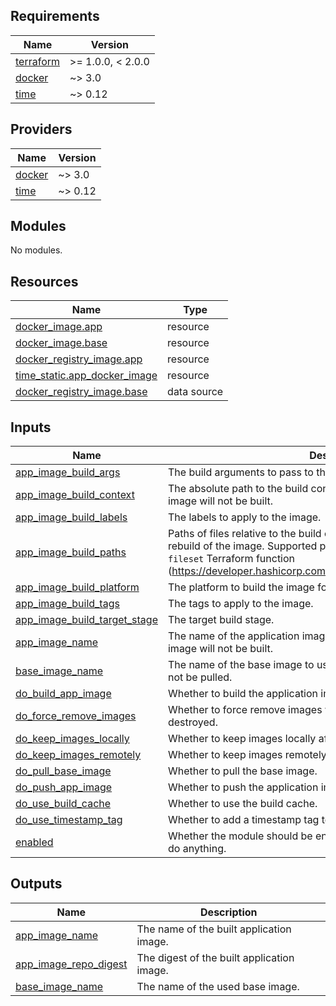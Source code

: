 <!-- BEGIN_TF_DOCS -->
## Requirements

| Name | Version |
|------|---------|
| <a name="requirement_terraform"></a> [terraform](#requirement\_terraform) | >= 1.0.0, < 2.0.0 |
| <a name="requirement_docker"></a> [docker](#requirement\_docker) | ~> 3.0 |
| <a name="requirement_time"></a> [time](#requirement\_time) | ~> 0.12 |

## Providers

| Name | Version |
|------|---------|
| <a name="provider_docker"></a> [docker](#provider\_docker) | ~> 3.0 |
| <a name="provider_time"></a> [time](#provider\_time) | ~> 0.12 |

## Modules

No modules.

## Resources

| Name | Type |
|------|------|
| [docker_image.app](https://registry.terraform.io/providers/kreuzwerker/docker/latest/docs/resources/image) | resource |
| [docker_image.base](https://registry.terraform.io/providers/kreuzwerker/docker/latest/docs/resources/image) | resource |
| [docker_registry_image.app](https://registry.terraform.io/providers/kreuzwerker/docker/latest/docs/resources/registry_image) | resource |
| [time_static.app_docker_image](https://registry.terraform.io/providers/hashicorp/time/latest/docs/resources/static) | resource |
| [docker_registry_image.base](https://registry.terraform.io/providers/kreuzwerker/docker/latest/docs/data-sources/registry_image) | data source |

## Inputs

| Name | Description | Type | Default | Required |
|------|-------------|------|---------|:--------:|
| <a name="input_app_image_build_args"></a> [app\_image\_build\_args](#input\_app\_image\_build\_args) | The build arguments to pass to the build process. | `map(string)` | `{}` | no |
| <a name="input_app_image_build_context"></a> [app\_image\_build\_context](#input\_app\_image\_build\_context) | The absolute path to the build context. If it is empty, the application image will not be built. | `string` | `""` | no |
| <a name="input_app_image_build_labels"></a> [app\_image\_build\_labels](#input\_app\_image\_build\_labels) | The labels to apply to the image. | `map(string)` | `{}` | no |
| <a name="input_app_image_build_paths"></a> [app\_image\_build\_paths](#input\_app\_image\_build\_paths) | Paths of files relative to the build context, changes to which lead to a rebuild of the image. Supported pattern matches are the same as for the `fileset` Terraform function (https://developer.hashicorp.com/terraform/language/functions/fileset). | `list(string)` | `[]` | no |
| <a name="input_app_image_build_platform"></a> [app\_image\_build\_platform](#input\_app\_image\_build\_platform) | The platform to build the image for. | `string` | `"linux/amd64"` | no |
| <a name="input_app_image_build_tags"></a> [app\_image\_build\_tags](#input\_app\_image\_build\_tags) | The tags to apply to the image. | `list(string)` | `[]` | no |
| <a name="input_app_image_build_target_stage"></a> [app\_image\_build\_target\_stage](#input\_app\_image\_build\_target\_stage) | The target build stage. | `string` | `null` | no |
| <a name="input_app_image_name"></a> [app\_image\_name](#input\_app\_image\_name) | The name of the application image to build. If it is empty, the application image will not be built. | `string` | `""` | no |
| <a name="input_base_image_name"></a> [base\_image\_name](#input\_base\_image\_name) | The name of the base image to use. If it is empty, the base image will not be pulled. | `string` | `""` | no |
| <a name="input_do_build_app_image"></a> [do\_build\_app\_image](#input\_do\_build\_app\_image) | Whether to build the application image. | `bool` | `true` | no |
| <a name="input_do_force_remove_images"></a> [do\_force\_remove\_images](#input\_do\_force\_remove\_images) | Whether to force remove images when the Terrafrom resources are destroyed. | `bool` | `false` | no |
| <a name="input_do_keep_images_locally"></a> [do\_keep\_images\_locally](#input\_do\_keep\_images\_locally) | Whether to keep images locally after destroy operation. | `bool` | `true` | no |
| <a name="input_do_keep_images_remotely"></a> [do\_keep\_images\_remotely](#input\_do\_keep\_images\_remotely) | Whether to keep images remotely after destroy operation. | `bool` | `true` | no |
| <a name="input_do_pull_base_image"></a> [do\_pull\_base\_image](#input\_do\_pull\_base\_image) | Whether to pull the base image. | `bool` | `true` | no |
| <a name="input_do_push_app_image"></a> [do\_push\_app\_image](#input\_do\_push\_app\_image) | Whether to push the application image. | `bool` | `true` | no |
| <a name="input_do_use_build_cache"></a> [do\_use\_build\_cache](#input\_do\_use\_build\_cache) | Whether to use the build cache. | `bool` | `true` | no |
| <a name="input_do_use_timestamp_tag"></a> [do\_use\_timestamp\_tag](#input\_do\_use\_timestamp\_tag) | Whether to add a timestamp tag to the image. | `bool` | `true` | no |
| <a name="input_enabled"></a> [enabled](#input\_enabled) | Whether the module should be enabled. If it is false, the module will not do anything. | `bool` | `true` | no |

## Outputs

| Name | Description |
|------|-------------|
| <a name="output_app_image_name"></a> [app\_image\_name](#output\_app\_image\_name) | The name of the built application image. |
| <a name="output_app_image_repo_digest"></a> [app\_image\_repo\_digest](#output\_app\_image\_repo\_digest) | The digest of the built application image. |
| <a name="output_base_image_name"></a> [base\_image\_name](#output\_base\_image\_name) | The name of the used base image. |
<!-- END_TF_DOCS -->
